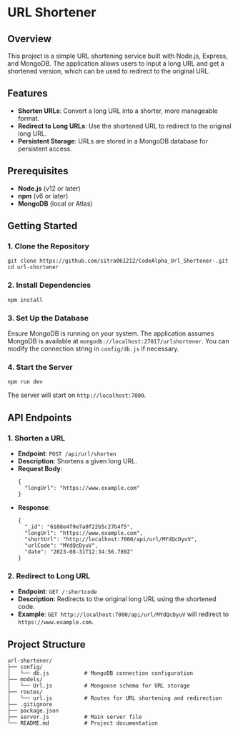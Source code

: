 # URL Shortener

## Overview

This project is a simple URL shortening service built with Node.js, Express, and MongoDB. The application allows users to input a long URL and get a shortened version, which can be used to redirect to the original URL.

## Features

- **Shorten URLs**: Convert a long URL into a shorter, more manageable format.
- **Redirect to Long URLs**: Use the shortened URL to redirect to the original long URL.
- **Persistent Storage**: URLs are stored in a MongoDB database for persistent access.

## Prerequisites

- **Node.js** (v12 or later)
- **npm** (v6 or later)
- **MongoDB** (local or Atlas)

## Getting Started

### 1. Clone the Repository

```
git clone https://github.com/sitra061212/CodeAlpha_Url_Shortener-.git
cd url-shortener
```

### 2. Install Dependencies

```
npm install
```

### 3. Set Up the Database

Ensure MongoDB is running on your system. The application assumes MongoDB is available at `mongodb://localhost:27017/urlshortener`. You can modify the connection string in `config/db.js` if necessary.

### 4. Start the Server

```
npm run dev
```

The server will start on `http://localhost:7000`.

## API Endpoints

### 1. Shorten a URL

- **Endpoint**: `POST /api/url/shorten`
- **Description**: Shortens a given long URL.
- **Request Body**:
  ```
  {
    "longUrl": "https://www.example.com"
  }
  ```
- **Response**:
  ```
  {
    "_id": "6108e4f9e7a0f22b5c27b4f5",
    "longUrl": "https://www.example.com",
    "shortUrl": "http://localhost:7000/api/url/MYdQcDyuV",
    "urlCode": "MYdQcDyuV",
    "date": "2023-08-31T12:34:56.789Z"
  }
  ```

### 2. Redirect to Long URL

- **Endpoint**: `GET /:shortcode`
- **Description**: Redirects to the original long URL using the shortened code.
- **Example**: `GET http://localhost:7000/api/url/MYdQcDyuV` will redirect to `https://www.example.com`.

## Project Structure

```
url-shortener/
├── config/
│   └── db.js           # MongoDB connection configuration
├── models/
│   └── Url.js          # Mongoose schema for URL storage
├── routes/
│   └── url.js          # Routes for URL shortening and redirection
├── .gitignore
├── package.json
├── server.js           # Main server file
└── README.md           # Project documentation
```

